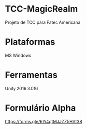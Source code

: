 # TCC-MagicRealm
 Projeto de TCC para Fatec Americana
# Plataformas
MS Windows
# Ferramentas
Unity 2019.3.0f6
# Formulário Alpha
https://forms.gle/6Yi4qtMJJZZ5HVt38
